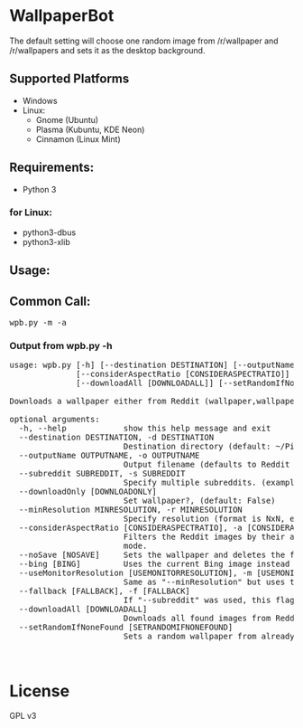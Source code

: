 # WallpaperBot
The default setting will choose one random image from /r/wallpaper and /r/wallpapers and sets it as the desktop background.


## Supported Platforms
* Windows  
* Linux:
    * Gnome (Ubuntu)
    * Plasma (Kubuntu, KDE Neon)
    * Cinnamon (Linux Mint)


## Requirements:  
* Python 3  
  
### for Linux:
* python3-dbus
* python3-xlib

## Usage:
## Common Call:
<pre>
wpb.py -m -a
</pre>
### Output from wpb.py -h  

<pre>
usage: wpb.py [-h] [--destination DESTINATION] [--outputName OUTPUTNAME] [--subreddit SUBREDDIT] [--downloadOnly [DOWNLOADONLY]] [--minResolution MINRESOLUTION]
              [--considerAspectRatio [CONSIDERASPECTRATIO]] [--noSave [NOSAVE]] [--bing [BING]] [--useMonitorResolution [USEMONITORRESOLUTION]] [--fallback [FALLBACK]]
              [--downloadAll [DOWNLOADALL]] [--setRandomIfNoneFound [SETRANDOMIFNONEFOUND]]

Downloads a wallpaper either from Reddit (wallpaper,wallpapers), Bing or from given Reddit threads.

optional arguments:
  -h, --help            show this help message and exit
  --destination DESTINATION, -d DESTINATION
                        Destination directory (default: ~/Pictures/wpb/)
  --outputName OUTPUTNAME, -o OUTPUTNAME
                        Output filename (defaults to Reddit title)
  --subreddit SUBREDDIT, -s SUBREDDIT
                        Specify multiple subreddits. (example: "wpb.py -s wallpaper,wallpapers,memes") (Default: wallpaper,wallpapers)
  --downloadOnly [DOWNLOADONLY]
                        Set wallpaper?, (default: False)
  --minResolution MINRESOLUTION, -r MINRESOLUTION
                        Specify resolution (format is NxN, example: 1920x1080). Only works in Reddit mode.
  --considerAspectRatio [CONSIDERASPECTRATIO], -a [CONSIDERASPECTRATIO]
                        Filters the Reddit images by their aspect ratio. Only works in combination with "--minResolution" or "--useMonitorResolution". Only works in Reddit
                        mode.
  --noSave [NOSAVE]     Sets the wallpaper and deletes the file afterwards. (default: False)
  --bing [BING]         Uses the current Bing image instead of Reddit.
  --useMonitorResolution [USEMONITORRESOLUTION], -m [USEMONITORRESOLUTION]
                        Same as "--minResolution" but uses the resolution from the monitor. Only works in Reddit mode. Will overwrite --minResolution. (Default: False)
  --fallback [FALLBACK], -f [FALLBACK]
                        If "--subreddit" was used, this flag will use "wallpaper,wallpapers" as fallback.
  --downloadAll [DOWNLOADALL]
                        Downloads all found images from Reddit. Sets one random image as background.
  --setRandomIfNoneFound [SETRANDOMIFNONEFOUND]
                        Sets a random wallpaper from already downloaded images if no new images were found.

  </pre>
  
  # License
  GPL v3
